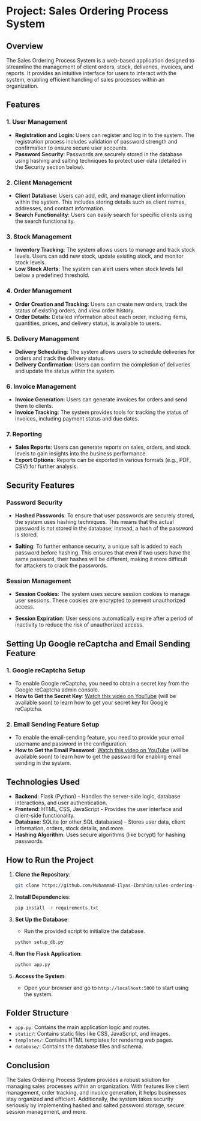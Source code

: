 # Project: Sales Ordering Process System

## Overview

The Sales Ordering Process System is a web-based application designed to streamline the management of client orders, stock, deliveries, invoices, and reports. It provides an intuitive interface for users to interact with the system, enabling efficient handling of sales processes within an organization.

## Features

### 1. **User Management**
   - **Registration and Login**: Users can register and log in to the system. The registration process includes validation of password strength and confirmation to ensure secure user accounts.
   - **Password Security**: Passwords are securely stored in the database using hashing and salting techniques to protect user data (detailed in the Security section below).

### 2. **Client Management**
   - **Client Database**: Users can add, edit, and manage client information within the system. This includes storing details such as client names, addresses, and contact information.
   - **Search Functionality**: Users can easily search for specific clients using the search functionality.

### 3. **Stock Management**
   - **Inventory Tracking**: The system allows users to manage and track stock levels. Users can add new stock, update existing stock, and monitor stock levels.
   - **Low Stock Alerts**: The system can alert users when stock levels fall below a predefined threshold.

### 4. **Order Management**
   - **Order Creation and Tracking**: Users can create new orders, track the status of existing orders, and view order history.
   - **Order Details**: Detailed information about each order, including items, quantities, prices, and delivery status, is available to users.

### 5. **Delivery Management**
   - **Delivery Scheduling**: The system allows users to schedule deliveries for orders and track the delivery status.
   - **Delivery Confirmation**: Users can confirm the completion of deliveries and update the status within the system.

### 6. **Invoice Management**
   - **Invoice Generation**: Users can generate invoices for orders and send them to clients.
   - **Invoice Tracking**: The system provides tools for tracking the status of invoices, including payment status and due dates.

### 7. **Reporting**
   - **Sales Reports**: Users can generate reports on sales, orders, and stock levels to gain insights into the business performance.
   - **Export Options**: Reports can be exported in various formats (e.g., PDF, CSV) for further analysis.

## Security Features

### Password Security

- **Hashed Passwords**: To ensure that user passwords are securely stored, the system uses hashing techniques. This means that the actual password is not stored in the database; instead, a hash of the password is stored.
  
- **Salting**: To further enhance security, a unique salt is added to each password before hashing. This ensures that even if two users have the same password, their hashes will be different, making it more difficult for attackers to crack the passwords.

### Session Management

- **Session Cookies**: The system uses secure session cookies to manage user sessions. These cookies are encrypted to prevent unauthorized access.

- **Session Expiration**: User sessions automatically expire after a period of inactivity to reduce the risk of unauthorized access.

## Setting Up Google reCaptcha and Email Sending Feature

### 1. **Google reCaptcha Setup**
   - To enable Google reCaptcha, you need to obtain a secret key from the Google reCaptcha admin console.
   - **How to Get the Secret Key**: [Watch this video on YouTube](#) (will be available soon) to learn how to get your secret key for Google reCaptcha.

### 2. **Email Sending Feature Setup**
   - To enable the email-sending feature, you need to provide your email username and password in the configuration.
   - **How to Get the Email Password**: [Watch this video on YouTube](#) (will be available soon) to learn how to get the password for enabling email sending in the system.

## Technologies Used

- **Backend**: Flask (Python) - Handles the server-side logic, database interactions, and user authentication.
- **Frontend**: HTML, CSS, JavaScript - Provides the user interface and client-side functionality.
- **Database**: SQLite (or other SQL databases) - Stores user data, client information, orders, stock details, and more.
- **Hashing Algorithm**: Uses secure algorithms (like bcrypt) for hashing passwords.

## How to Run the Project

1. **Clone the Repository**: 
   ```bash
   git clone https://github.com/Muhammad-Ilyas-Ibrahim/sales-ordering-system.git
   ```

2. **Install Dependencies**: 
   ```bash
   pip install -r requirements.txt
   ```

3. **Set Up the Database**:
   - Run the provided script to initialize the database.
   ```bash
   python setup_db.py
   ```

4. **Run the Flask Application**:
   ```bash
   python app.py
   ```

5. **Access the System**: 
   - Open your browser and go to `http://localhost:5000` to start using the system.

## Folder Structure

- `app.py`: Contains the main application logic and routes.
- `static/`: Contains static files like CSS, JavaScript, and images.
- `templates/`: Contains HTML templates for rendering web pages.
- `database/`: Contains the database files and schema.

## Conclusion

The Sales Ordering Process System provides a robust solution for managing sales processes within an organization. With features like client management, order tracking, and invoice generation, it helps businesses stay organized and efficient. Additionally, the system takes security seriously by implementing hashed and salted password storage, secure session management, and more.
